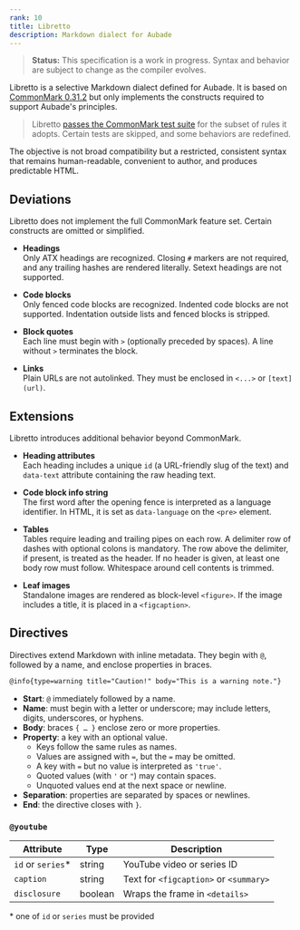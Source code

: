 ```yaml
---
rank: 10
title: Libretto
description: Markdown dialect for Aubade
---
```


> **Status:** This specification is a work in progress. Syntax and behavior are subject to change as the compiler evolves.

Libretto is a selective Markdown dialect defined for Aubade. It is based on [CommonMark 0.31.2](https://spec.commonmark.org/0.31.2/) but only implements the constructs required to support Aubade's principles.

> Libretto [passes the CommonMark test suite](https://github.com/ignatiusmb/aubade/blob/master/workspace/aubade/src/artisan/markdown/example.spec.ts) for the subset of rules it adopts. Certain tests are skipped, and some behaviors are redefined.

The objective is not broad compatibility but a restricted, consistent syntax that remains human-readable, convenient to author, and produces predictable HTML.

## Deviations

Libretto does not implement the full CommonMark feature set. Certain constructs are omitted or simplified.

- **Headings** \
  Only ATX headings are recognized. Closing `#` markers are not required, and any trailing hashes are rendered literally. Setext headings are not supported.

- **Code blocks** \
  Only fenced code blocks are recognized. Indented code blocks are not supported. Indentation outside lists and fenced blocks is stripped.

- **Block quotes** \
  Each line must begin with `>` (optionally preceded by spaces). A line without `>` terminates the block.

- **Links** \
  Plain URLs are not autolinked. They must be enclosed in `<...>` or `[text](url)`.

## Extensions

Libretto introduces additional behavior beyond CommonMark.

- **Heading attributes** \
  Each heading includes a unique `id` (a URL-friendly slug of the text) and `data-text` attribute containing the raw heading text.

- **Code block info string** \
  The first word after the opening fence is interpreted as a language identifier. In HTML, it is set as `data-language` on the `<pre>` element.

- **Tables** \
  Tables require leading and trailing pipes on each row. A delimiter row of dashes with optional colons is mandatory. The row above the delimiter, if present, is treated as the header. If no header is given, at least one body row must follow. Whitespace around cell contents is trimmed.

- **Leaf images** \
  Standalone images are rendered as block-level `<figure>`. If the image includes a title, it is placed in a `<figcaption>`.

## Directives

Directives extend Markdown with inline metadata. They begin with `@`, followed by a name, and enclose properties in braces.

```markdown
@info{type=warning title="Caution!" body="This is a warning note."}
```

- **Start**: `@` immediately followed by a name.
- **Name**: must begin with a letter or underscore; may include letters, digits, underscores, or hyphens.
- **Body**: braces `{ … }` enclose zero or more properties.
- **Property**: a key with an optional value.
    - Keys follow the same rules as names.
    - Values are assigned with `=`, but the `=` may be omitted.
    - A key with `=` but no value is interpreted as `'true'`.
    - Quoted values (with `'` or `"`) may contain spaces.
    - Unquoted values end at the next space or newline.
- **Separation**: properties are separated by spaces or newlines.
- **End**: the directive closes with `}`.

### `@youtube`

| Attribute          | Type    | Description                            |
| ------------------ | ------- | -------------------------------------- |
| `id` or `series`\* | string  | YouTube video or series ID             |
| `caption`          | string  | Text for `<figcaption>` or `<summary>` |
| `disclosure`       | boolean | Wraps the frame in `<details>`         |

\* one of `id` or `series` must be provided
